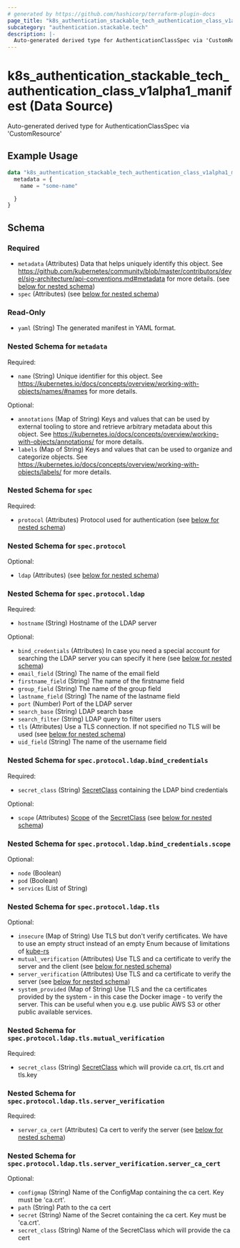 ```yaml
---
# generated by https://github.com/hashicorp/terraform-plugin-docs
page_title: "k8s_authentication_stackable_tech_authentication_class_v1alpha1_manifest Data Source - terraform-provider-k8s"
subcategory: "authentication.stackable.tech"
description: |-
  Auto-generated derived type for AuthenticationClassSpec via 'CustomResource'
---
```


# k8s_authentication_stackable_tech_authentication_class_v1alpha1_manifest (Data Source)

Auto-generated derived type for AuthenticationClassSpec via 'CustomResource'

## Example Usage

```terraform
data "k8s_authentication_stackable_tech_authentication_class_v1alpha1_manifest" "example" {
  metadata = {
    name = "some-name"

  }
}
```

<!-- schema generated by tfplugindocs -->
## Schema

### Required

- `metadata` (Attributes) Data that helps uniquely identify this object. See https://github.com/kubernetes/community/blob/master/contributors/devel/sig-architecture/api-conventions.md#metadata for more details. (see [below for nested schema](#nestedatt--metadata))
- `spec` (Attributes) (see [below for nested schema](#nestedatt--spec))

### Read-Only

- `yaml` (String) The generated manifest in YAML format.

<a id="nestedatt--metadata"></a>
### Nested Schema for `metadata`

Required:

- `name` (String) Unique identifier for this object. See https://kubernetes.io/docs/concepts/overview/working-with-objects/names/#names for more details.

Optional:

- `annotations` (Map of String) Keys and values that can be used by external tooling to store and retrieve arbitrary metadata about this object. See https://kubernetes.io/docs/concepts/overview/working-with-objects/annotations/ for more details.
- `labels` (Map of String) Keys and values that can be used to organize and categorize objects. See https://kubernetes.io/docs/concepts/overview/working-with-objects/labels/ for more details.


<a id="nestedatt--spec"></a>
### Nested Schema for `spec`

Required:

- `protocol` (Attributes) Protocol used for authentication (see [below for nested schema](#nestedatt--spec--protocol))

<a id="nestedatt--spec--protocol"></a>
### Nested Schema for `spec.protocol`

Optional:

- `ldap` (Attributes) (see [below for nested schema](#nestedatt--spec--protocol--ldap))

<a id="nestedatt--spec--protocol--ldap"></a>
### Nested Schema for `spec.protocol.ldap`

Required:

- `hostname` (String) Hostname of the LDAP server

Optional:

- `bind_credentials` (Attributes) In case you need a special account for searching the LDAP server you can specify it here (see [below for nested schema](#nestedatt--spec--protocol--ldap--bind_credentials))
- `email_field` (String) The name of the email field
- `firstname_field` (String) The name of the firstname field
- `group_field` (String) The name of the group field
- `lastname_field` (String) The name of the lastname field
- `port` (Number) Port of the LDAP server
- `search_base` (String) LDAP search base
- `search_filter` (String) LDAP query to filter users
- `tls` (Attributes) Use a TLS connection. If not specified no TLS will be used (see [below for nested schema](#nestedatt--spec--protocol--ldap--tls))
- `uid_field` (String) The name of the username field

<a id="nestedatt--spec--protocol--ldap--bind_credentials"></a>
### Nested Schema for `spec.protocol.ldap.bind_credentials`

Required:

- `secret_class` (String) [SecretClass](https://docs.stackable.tech/secret-operator/secretclass.html) containing the LDAP bind credentials

Optional:

- `scope` (Attributes) [Scope](https://docs.stackable.tech/secret-operator/scope.html) of the [SecretClass](https://docs.stackable.tech/secret-operator/secretclass.html) (see [below for nested schema](#nestedatt--spec--protocol--ldap--bind_credentials--scope))

<a id="nestedatt--spec--protocol--ldap--bind_credentials--scope"></a>
### Nested Schema for `spec.protocol.ldap.bind_credentials.scope`

Optional:

- `node` (Boolean)
- `pod` (Boolean)
- `services` (List of String)



<a id="nestedatt--spec--protocol--ldap--tls"></a>
### Nested Schema for `spec.protocol.ldap.tls`

Optional:

- `insecure` (Map of String) Use TLS but don't verify certificates. We have to use an empty struct instead of an empty Enum because of limitations of [kube-rs](https://github.com/kube-rs/kube-rs/)
- `mutual_verification` (Attributes) Use TLS and ca certificate to verify the server and the client (see [below for nested schema](#nestedatt--spec--protocol--ldap--tls--mutual_verification))
- `server_verification` (Attributes) Use TLS and ca certificate to verify the server (see [below for nested schema](#nestedatt--spec--protocol--ldap--tls--server_verification))
- `system_provided` (Map of String) Use TLS and the ca certificates provided by the system - in this case the Docker image - to verify the server. This can be useful when you e.g. use public AWS S3 or other public available services.

<a id="nestedatt--spec--protocol--ldap--tls--mutual_verification"></a>
### Nested Schema for `spec.protocol.ldap.tls.mutual_verification`

Required:

- `secret_class` (String) [SecretClass](https://docs.stackable.tech/secret-operator/secretclass.html) which will provide ca.crt, tls.crt and tls.key


<a id="nestedatt--spec--protocol--ldap--tls--server_verification"></a>
### Nested Schema for `spec.protocol.ldap.tls.server_verification`

Required:

- `server_ca_cert` (Attributes) Ca cert to verify the server (see [below for nested schema](#nestedatt--spec--protocol--ldap--tls--server_verification--server_ca_cert))

<a id="nestedatt--spec--protocol--ldap--tls--server_verification--server_ca_cert"></a>
### Nested Schema for `spec.protocol.ldap.tls.server_verification.server_ca_cert`

Optional:

- `configmap` (String) Name of the ConfigMap containing the ca cert. Key must be 'ca.crt'.
- `path` (String) Path to the ca cert
- `secret` (String) Name of the Secret containing the ca cert. Key must be 'ca.crt'.
- `secret_class` (String) Name of the SecretClass which will provide the ca cert
